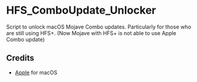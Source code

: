 # HFS_ComboUpdate_Unlocker

Script to unlock macOS Mojave Combo updates. Particularly for those who are still using HFS+. (Now Mojave with HFS+ is not able to use Apple Combo update)

## Credits
- [Apple](https://www.apple.com) for macOS
